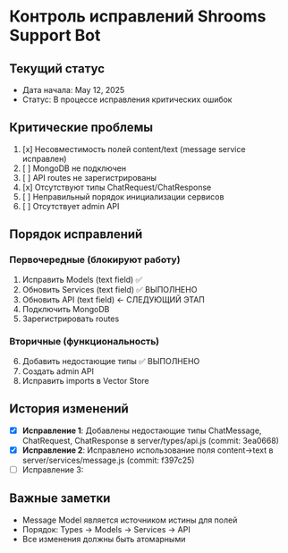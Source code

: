 # Контроль исправлений Shrooms Support Bot

## Текущий статус
- Дата начала: May 12, 2025
- Статус: В процессе исправления критических ошибок

## Критические проблемы
1. [x] Несовместимость полей content/text (message service исправлен)
2. [ ] MongoDB не подключен
3. [ ] API routes не зарегистрированы  
4. [x] Отсутствуют типы ChatRequest/ChatResponse
5. [ ] Неправильный порядок инициализации сервисов
6. [ ] Отсутствует admin API

## Порядок исправлений
### Первочередные (блокируют работу)
1. Исправить Models (text field) ✅
2. Обновить Services (text field) ✅ ВЫПОЛНЕНО
3. Обновить API (text field) ← СЛЕДУЮЩИЙ ЭТАП
4. Подключить MongoDB
5. Зарегистрировать routes

### Вторичные (функциональность)
6. Добавить недостающие типы ✅ ВЫПОЛНЕНО
7. Создать admin API
8. Исправить imports в Vector Store

## История изменений
- [x] **Исправление 1**: Добавлены недостающие типы ChatMessage, ChatRequest, ChatResponse в server/types/api.js (commit: 3ea0668)
- [x] **Исправление 2**: Исправлено использование поля content->text в server/services/message.js (commit: f397c25)
- [ ] Исправление 3:

## Важные заметки
- Message Model является источником истины для полей
- Порядок: Types → Models → Services → API
- Все изменения должны быть атомарными